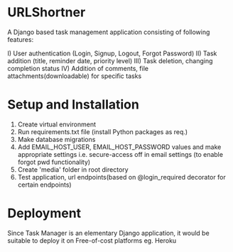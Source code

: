 # URLShortner

A Django based task management application consisting of following features:

I) User authentication (Login, Signup, Logout, Forgot Password)
II) Task addition (title, reminder date, priority level)
III) Task deletion, changing completion status
IV) Addition of comments, file attachments(downloadable) for specific tasks

# Setup and Installation

1. Create virtual environment
2. Run requirements.txt file (install Python packages as req.)
3. Make database migrations
4. Add EMAIL_HOST_USER, EMAIL_HOST_PASSWORD values and make appropriate settings i.e. secure-access off in email settings (to enable forgot pwd functionality)
5. Create 'media' folder in root directory
6. Test application, url endpoints(based on @login_required decorator for certain endpoints)

# Deployment

Since Task Manager is an elementary Django application, it would be suitable to deploy it on Free-of-cost platforms eg. Heroku